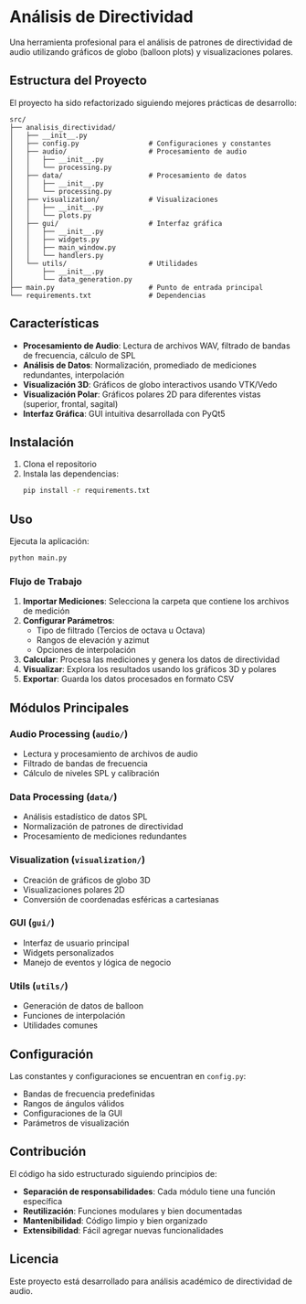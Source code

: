 # Análisis de Directividad

Una herramienta profesional para el análisis de patrones de directividad de audio utilizando gráficos de globo (balloon plots) y visualizaciones polares.

## Estructura del Proyecto

El proyecto ha sido refactorizado siguiendo mejores prácticas de desarrollo:

```
src/
├── analisis_directividad/
│   ├── __init__.py
│   ├── config.py                 # Configuraciones y constantes
│   ├── audio/                    # Procesamiento de audio
│   │   ├── __init__.py
│   │   └── processing.py
│   ├── data/                     # Procesamiento de datos
│   │   ├── __init__.py
│   │   └── processing.py
│   ├── visualization/            # Visualizaciones
│   │   ├── __init__.py
│   │   └── plots.py
│   ├── gui/                      # Interfaz gráfica
│   │   ├── __init__.py
│   │   ├── widgets.py
│   │   ├── main_window.py
│   │   └── handlers.py
│   └── utils/                    # Utilidades
│       ├── __init__.py
│       └── data_generation.py
├── main.py                       # Punto de entrada principal
└── requirements.txt              # Dependencias
```

## Características

- **Procesamiento de Audio**: Lectura de archivos WAV, filtrado de bandas de frecuencia, cálculo de SPL
- **Análisis de Datos**: Normalización, promediado de mediciones redundantes, interpolación
- **Visualización 3D**: Gráficos de globo interactivos usando VTK/Vedo
- **Visualización Polar**: Gráficos polares 2D para diferentes vistas (superior, frontal, sagital)
- **Interfaz Gráfica**: GUI intuitiva desarrollada con PyQt5

## Instalación

1. Clona el repositorio
2. Instala las dependencias:
   ```bash
   pip install -r requirements.txt
   ```

## Uso

Ejecuta la aplicación:

```bash
python main.py
```

### Flujo de Trabajo

1. **Importar Mediciones**: Selecciona la carpeta que contiene los archivos de medición
2. **Configurar Parámetros**: 
   - Tipo de filtrado (Tercios de octava u Octava)
   - Rangos de elevación y azimut
   - Opciones de interpolación
3. **Calcular**: Procesa las mediciones y genera los datos de directividad
4. **Visualizar**: Explora los resultados usando los gráficos 3D y polares
5. **Exportar**: Guarda los datos procesados en formato CSV

## Módulos Principales

### Audio Processing (`audio/`)
- Lectura y procesamiento de archivos de audio
- Filtrado de bandas de frecuencia
- Cálculo de niveles SPL y calibración

### Data Processing (`data/`)
- Análisis estadístico de datos SPL
- Normalización de patrones de directividad
- Procesamiento de mediciones redundantes

### Visualization (`visualization/`)
- Creación de gráficos de globo 3D
- Visualizaciones polares 2D
- Conversión de coordenadas esféricas a cartesianas

### GUI (`gui/`)
- Interfaz de usuario principal
- Widgets personalizados
- Manejo de eventos y lógica de negocio

### Utils (`utils/`)
- Generación de datos de balloon
- Funciones de interpolación
- Utilidades comunes

## Configuración

Las constantes y configuraciones se encuentran en `config.py`:

- Bandas de frecuencia predefinidas
- Rangos de ángulos válidos
- Configuraciones de la GUI
- Parámetros de visualización

## Contribución

El código ha sido estructurado siguiendo principios de:

- **Separación de responsabilidades**: Cada módulo tiene una función específica
- **Reutilización**: Funciones modulares y bien documentadas
- **Mantenibilidad**: Código limpio y bien organizado
- **Extensibilidad**: Fácil agregar nuevas funcionalidades

## Licencia

Este proyecto está desarrollado para análisis académico de directividad de audio.
